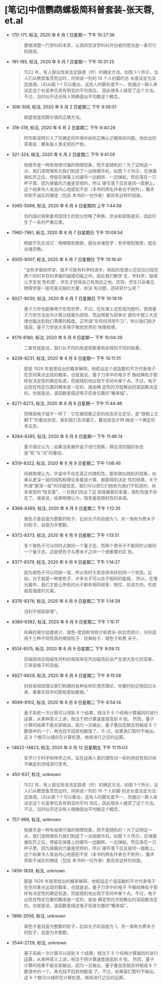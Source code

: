 # [笔记]中信鹦鹉螺极简科普套装-张天蓉, et.al


-   170-171, 标注, 2020 年 6 月 1 日星期一 下午 10:27:36

    > 要搞清楚一门学科的本质，认真研究该学科的开创者的想法是一条可行的路径。

-   181-185, 标注, 2020 年 6 月 1 日星期一 下午 10:31:25

    > 1522 年，有人提议改进法定路德（杆）的确定方法。如图 1–1 所示，当人们从教堂鱼贯而出时，将排成一列的 16 个人的脚的总
    > 长度设定为法定路德。[4]从图 1–1 可以看出，这些人的脚长度不一，但通过一群人来设定这个长度单位具有明显的平均效应，
    > 因此很多人接受了这个方法。不过，当时似乎还没有人明确提出平均数这个概念。

-   308-308, 标注, 2020 年 6 月 2 日星期二 下午 9:39:01

    > 期望值是测算价值的正确方法。

-   318-319, 标注, 2020 年 6 月 2 日星期二 下午 9:40:26

    > 阿布斯诺特引入了在确定的环境中如何正确认识概率的问题。他给出的答案是：概率是人类无知的产物。

-   321-324, 标注, 2020 年 6 月 2 日星期二 下午 9:41:05

    > 抛硬币是一种有规律可循的物理现象，而不是随机的！为了证明这一点，我们请物理系为我们制造了一台抛硬币机。如图 1–3
    > 所示，在弹簧被松开之后，停留在弹簧上的硬币一边翻转，一边弹起，然后落在一只杯子里。因为弹簧的力量是受控的，所以
    > 硬币落下后总是同一面朝上。这个结果令人发自内心地感到不安（本书的两名作者也不例外），魔术师和不诚实的赌徒（包括
    > 本书的一位作者）都具有这样的技能。

-   5065-5066, 标注, 2020 年 6 月 4 日星期四 上午 1:44:58

    > 协约国对奥斯曼帝国领土的划分忽略了种族、宗派和部族差异，因此衍生了一系列严重后果。

-   7960-7961, 标注, 2020 年 6 月 7 日星期日 下午 10:09:54

    > 杨振宁先生说过：物理做到极致，就会诉诸哲学；哲学做到极致，就会诉诸宗教。

-   8005-8007, 标注, 2020 年 6 月 7 日星期日 下午 10:16:41

    > “没有矛盾和佯谬，就不可能有科学的进步。绚丽的思想火花往往闪现在两个同时并存的矛盾的碰撞切磋之中。因此我们教学
    > 生、学科学，就得让学生有‘危机感’，学生才觉得自己有用武之地。否则，学生只会看见物理学是一座完美无缺的大厦，却没
    > 有问题，还研究什么呢？

-   8027-8030, 标注, 2020 年 6 月 7 日星期日 下午 10:18:19

    > 量子力学也能够用于宏观世界，不过，在处理上述宏观问题时，使用量子力学方法会令计算过程极为烦琐，而运用更为简单方
    > 便的牛顿三大定律也能达到我们需要的精度。正所谓“杀鸡何须用牛刀”，所以我们刚才强调，量子力学是大多用于微观世界的
    > 物理规律。

-   8179-8180, 标注, 2020 年 6 月 8 日星期一 下午 10:04:39

    > 二象性就是说，我们从不同的角度观察事物会得到不同的结果。

-   8228-8231, 标注, 2020 年 6 月 8 日星期一 下午 10:11:31

    > 那是 1926 年玻恩给出的概率解释。他假设这个波函数的平方代表电子在空间某点出现的概率，也就是说，量子力学中的电子不
    > 像经典粒子那样有决定性的确定轨道，而是随机地出现于空间中某个点。不过，电子出现在特定位置的概率是一定的，是由确
    > 定性的方程解出的波函数决定的。也就是说，波函数是描述电子现身位置的“概率幅”。

-   8271-8273, 标注, 2020 年 6 月 8 日星期一 下午 11:44:46

    > 而微观电子就不一样了：它在被观察之前的状态并无定论，是“既朝上又朝下”的叠加状态，直到我们去测量它，叠加状态才坍
    > 缩成一个确定的本征态。

-   8284-8285, 标注, 2020 年 6 月 8 日星期一 下午 11:46:14

    > 量子理论认为：如果没有揭开盖子进行观察，薛定谔的猫的状态是“死”与“活”的叠加。

-   8319-8322, 标注, 2020 年 6 月 9 日星期二 下午 1:06:46

    > 经典物理认为，宇宙中不存在真正的随机性。那些貌似随机的现象，如果从更深一层的结构和理论来看或计算，都能得到决定
    > 性的结果。关于所谓“更深一层”的详细信息，我们可以把它们统称为我们不知道的、尚未发现的“隐变量”，一旦我们找出了这
    > 些隐藏着的变量，随机性就不存在了。或者说，经典物理认为，隐变量是随机性的来源。

-   8368-8369, 标注, 2020 年 6 月 9 日星期二 下午 1:12:35

    > 玻色子是自旋为整数的粒子，比如光子的自旋为 1。另一类称为费米子的粒子，自旋为半整数，

-   8372-8373, 标注, 2020 年 6 月 9 日星期二 下午 1:13:51

    > 多个玻色子可以同时占据同一个量子态，而两个费米子不能同时占据同一个量子态，这是玻色子与费米子之间一个很重要的区
    > 别。

-   8377-8379, 标注, 2020 年 6 月 9 日星期二 下午 1:14:27

    > 因为玻色子可以同居一室，所以有时大家会拼命挤到同一个状态。比如，光子就是一种玻色子，许多光子可以处于相同的能级，
    > 所以，在激光器中，我们才能让所有的光子都有相同频率、相位、前进方向，形成超高强度的光束。

-   8376-8376, 标注, 2020 年 6 月 9 日星期二 下午 1:14:39

    > 泡利不相容原理”。

-   8380-8382, 标注, 2020 年 6 月 9 日星期二 下午 1:15:17

    > 经典的玻尔兹曼统计、玻色–爱因斯坦统计和费米–狄拉克统计，分别适用于三种不同性质的微观粒子：经典粒子、玻色子和费
    > 米子。

-   8514-8515, 标注, 2020 年 6 月 9 日星期二 下午 8:09:13

    > 巨磁阻效应指磁性材料的电阻率在外加磁场后会产生很大变化的现象，它来自电子的自旋，

-   8827-8828, 标注, 2020 年 6 月 9 日星期二 下午 9:15:58

    > 别轻易相信理论家们构建的各种各样的漂亮理论，你要时刻记得回过头来，看看实验中的那些原始数据。”

-   9099-9102, 标注, 2020 年 6 月 9 日星期二 下午 9:54:14

    > 量子系统一次计算可以得到 8 个结果，相当于 8 个经典计算器同时进行运算，从某种意义上讲，相当于把计算速度提高到 8 倍。
    > 然而，量子计算的结果不能全部输出，因为一旦输出，量子叠加态就会坍缩成 8 个数值中的一个，再也找不回其他数值了。不
    > 过，如果我们暂时不输出，这 8 个数可以储存在计算机里，继续进行之后的运算。

-   14822-14823, 标注, 2020 年 6 月 12 日星期五 下午 11:15:03

    > 哲学介于科学和神学之间，旨在运用人类的理性对一些利用现有知识尚不确定的领域进行思考。

-   450-637, 标注, unknown

    > 1522 年，有人提议改进法定路德（杆）的确定方法。如图 1–1 所示，当人们从教堂鱼贯而出时，将排成一列的 16 个人的脚
    > 的总长度设定为法定路德。[4]从图 1–1 可以看出，这些人的脚长度不一，但通过一群人来设定这个长度单位具有明显的平均
    > 效应，因此很多人接受了这个方法。不过，当时似乎还没有人明确提出平均数这个概念。

-   757-969, 标注, unknown

    > 抛硬币是一种有规律可循的物理现象，而不是随机的！为了证明这一点，我们请物理系为我们制造了一台抛硬币机。如图 1–3
    > 所示，在弹簧被松开之后，停留在弹簧上的硬币一边翻转，一边弹起，然后落在一只杯子里。因为弹簧的力量是受控的，所以
    > 硬币落下后总是同一面朝上。这个结果令人发自内心地感到不安（本书的两名作者也不例外），魔术师和不诚实的赌徒（包括
    > 本书的一位作者）都具有这样的技能。

-   1459-1639, 标注, unknown

    > 那是 1926 年玻恩给出的概率解释。他假设这个波函数的平方代表电子在空间某点出现的概率，也就是说，量子力学中的电子
    > 不像经典粒子那样有决定性的确定轨道，而是随机地出现于空间中某个点。不过，电子出现在特定位置的概率是一定的，是由
    > 确定性的方程解出的波函数决定的。也就是说，波函数是描述电子现身位置的“概率幅”。

-   1986-2056, 标注, unknown

    > 玻色子是自旋为整数的粒子，比如光子的自旋为 1。另一类称为费米子的粒子，自旋为半整数，

-   2544-2729, 标注, unknown

    > 量子系统一次计算可以得到 8 个结果，相当于 8 个经典计算器同时进行运算，从某种意义上讲，相当于把计算速度提高到 8
    > 倍。 然而，量子计算的结果不能全部输出，因为一旦输出，量子叠加态就会坍缩成 8 个数值中的一个，再也找不回其他数值
    > 了。不过，如果我们暂时不输出，这 8 个数可以储存在计算机里，继续进行之后的运算。

